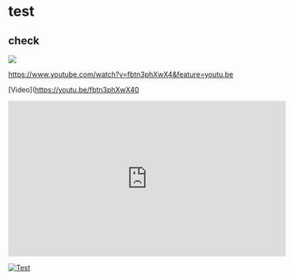 # test
## check


![](https://media.giphy.com/media/yxSUYl58s2Z3sdPQme/giphy.gif)




https://www.youtube.com/watch?v=fbtn3phXwX4&feature=youtu.be

[Video](https://youtu.be/fbtn3phXwX40

<iframe width="560" height="315" src="https://www.youtube.com/embed/fbtn3phXwX4" frameborder="0" allow="accelerometer; autoplay; clipboard-write; encrypted-media; gyroscope; picture-in-picture" allowfullscreen></iframe>




[![Test](http://img.youtube.com/vi/YOUTUBE_VIDEO_ID_HERE/0.jpg)](http://www.youtube.com/watch?v=fbtn3phXwX4&feature=youtu.be)


